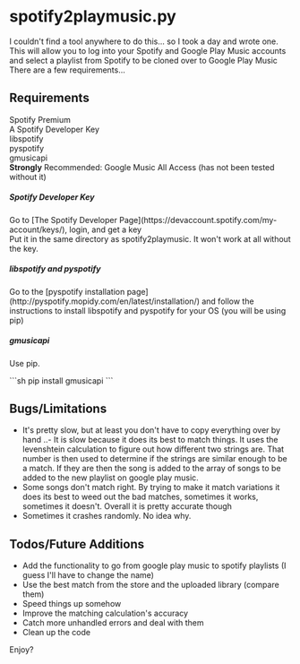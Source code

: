 spotify2playmusic.py
====================
I couldn't find a tool anywhere to do this... so I took a day and wrote one.<br>
This will allow you to log into your Spotify and Google Play Music accounts and select a playlist from Spotify to be cloned over to Google Play Music<br>
There are a few requirements...<br>

Requirements
------------
Spotify Premium<br>
A Spotify Developer Key<br>
libspotify<br>
pyspotify<br>
gmusicapi<br>
**Strongly** Recommended: Google Music All Access (has not been tested without it)

<h5>Spotify Developer Key</h5>
Go to [The Spotify Developer Page](https://devaccount.spotify.com/my-account/keys/), login, and get a key<br>
Put it in the same directory as spotify2playmusic. It won't work at all without the key.

<h5>libspotify and pyspotify</h5>
Go to the [pyspotify installation page](http://pyspotify.mopidy.com/en/latest/installation/) and follow the instructions to install libspotify and pyspotify for your OS (you will be using pip)

<h5>gmusicapi</h5>
<p>Use pip.</p>
```sh
pip install gmusicapi
```

Bugs/Limitations
----------------
- It's pretty slow, but at least you don't have to copy everything over by hand
..- It is slow because it does its best to match things. It uses the levenshtein calculation to figure out how different two strings are. That number is then used to determine if the strings are similar enough to be a match. If they are then the song is added to the array of songs to be added to the new playlist on google play music.
- Some songs don't match right. By trying to make it match variations it does its best to weed out the bad matches, sometimes it works, sometimes it doesn't. Overall it is pretty accurate though
- Sometimes it crashes randomly. No idea why.

Todos/Future Additions
----------------------
- Add the functionality to go from google play music to spotify playlists (I guess I'll have to change the name)
- Use the best match from the store and the uploaded library (compare them)
- Speed things up somehow
- Improve the matching calculation's accuracy
- Catch more unhandled errors and deal with them
- Clean up the code

Enjoy?
